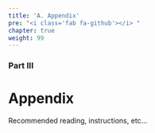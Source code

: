 ```yaml
---
title: 'A. Appendix'
pre: "<i class='fab fa-github'></i> "
chapter: true
weight: 99
---
```


### Part III

# Appendix

Recommended reading, instructions, etc...

